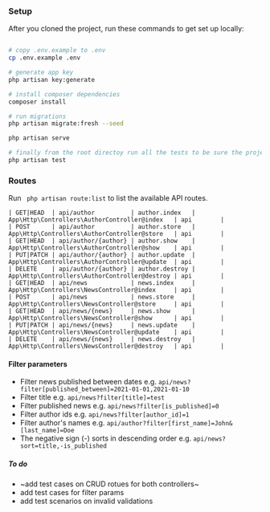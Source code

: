 ### Setup ###

After you cloned the project, run these commands to get set up locally:

``` bash

# copy .env.example to .env
cp .env.example .env

# generate app key
php artisan key:generate

# install composer dependencies
composer install

# run migrations
php artisan migrate:fresh --seed

php artisan serve

# finally from the root directoy run all the tests to be sure the project setup was succesfull
php artisan test
```

### Routes ###

Run ``` php artisan route:list``` to list the available API routes.

```
| GET|HEAD  | api/author          | author.index   | App\Http\Controllers\AuthorController@index   | api        |
| POST      | api/author          | author.store   | App\Http\Controllers\AuthorController@store   | api        |
| GET|HEAD  | api/author/{author} | author.show    | App\Http\Controllers\AuthorController@show    | api        |
| PUT|PATCH | api/author/{author} | author.update  | App\Http\Controllers\AuthorController@update  | api        |
| DELETE    | api/author/{author} | author.destroy | App\Http\Controllers\AuthorController@destroy | api        |
| GET|HEAD  | api/news            | news.index     | App\Http\Controllers\NewsController@index     | api        |
| POST      | api/news            | news.store     | App\Http\Controllers\NewsController@store     | api        |
| GET|HEAD  | api/news/{news}     | news.show      | App\Http\Controllers\NewsController@show      | api        |
| PUT|PATCH | api/news/{news}     | news.update    | App\Http\Controllers\NewsController@update    | api        |
| DELETE    | api/news/{news}     | news.destroy   | App\Http\Controllers\NewsController@destroy   | api        |
```

#### Filter parameters ####

* Filter news published between dates e.g. `api/news?filter[published_between]=2021-01-01,2021-01-10`
* Filter title e.g. `api/news?filter[title]=test`
* Filter published news e.g. `api/news?filter[is_published]=0`
* Filter author ids e.g. `api/news?filter[author_id]=1`
* Filter author's names e.g. `api/author?filter[first_name]=John&[last_name]=Doe`
* The negative sign (-) sorts in descending order e.g. `api/news?sort=title,-is_published`


##### To do #####
* ~add test cases on CRUD rotues for both controllers~
* add test cases for filter params
* add test scenarios on invalid validations
